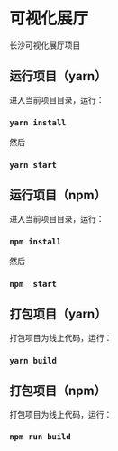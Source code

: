 # 可视化展厅

长沙可视化展厅项目

## 运行项目（yarn）

进入当前项目目录，运行：

### `yarn install`

然后

### `yarn start`

## 运行项目（npm）

进入当前项目目录，运行：

### `npm install`

然后

### `npm  start`

## 打包项目（yarn）

打包项目为线上代码，运行：

### `yarn build`

## 打包项目（npm）

打包项目为线上代码，运行：

### `npm run build`
